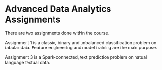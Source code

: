 # Advanced Data Analytics Assignments

There are two assignments done within the course.

Assignment 1 is a classic, binary and unbalanced classification problem on tabular data. Feature engineering and model training are the main purpose.

Assignment 3 is a Spark-connected, text prediction problem on natual language textual data.
